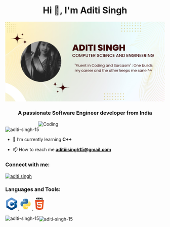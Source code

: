 <h1 align="center">Hi 👋, I'm Aditi Singh</h1>
<div align="center"><img src="https://github.com/Aditi-Singh-15/Aditi-Singh-15/blob/main/WhatsApp%20Image%202023-08-10%20at%2010.48.53%20AM%20(1).jpeg?raw=true/main/Github Banner.png"> </div>
<h3 align="center">A passionate Software Engineer developer from India</h3>

<img align="right" alt="Coding" width="400" src="https://camo.githubusercontent.com/bfe24c7f7db9b843e8602869974fe2d022441bb5583749ae2f84a85983fa52d4/68747470733a2f2f6d656469612e74656e6f722e636f6d2f696d616765732f37646234656161336534373237326338653538656530313866633339306237642f74656e6f722e676966">

<p align="left"> <img src="https://komarev.com/ghpvc/?username=aditi-singh-15&label=Profile%20views&color=0e75b6&style=flat" alt="aditi-singh-15" /> </p>

- 🌱 I’m currently learning **C++**

- 📫 How to reach me **aditiiisingh15@gmail.com**

<h3 align="left">Connect with me:</h3>
<p align="left">
<a href="https://www.linkedin.com/in/aditi-singh-43937227b" target="blank"><img align="center" src="https://raw.githubusercontent.com/rahuldkjain/github-profile-readme-generator/master/src/images/icons/Social/linked-in-alt.svg" alt="aditi singh" height="30" width="40" /></a>
</p>

<h3 align="left">Languages and Tools:</h3>
<p align="left"> <a href="https://www.w3schools.com/cpp/" target="_blank" rel="noreferrer"> <img src="https://raw.githubusercontent.com/devicons/devicon/master/icons/cplusplus/cplusplus-original.svg" alt="cplusplus" width="40" height="40"/> </a> <a href="https://www.python.org" target="_blank" rel="noreferrer"> <img src="https://raw.githubusercontent.com/devicons/devicon/master/icons/python/python-original.svg" alt="python" width="40" height="40"/> </a> <a href="https://www.w3.org/html/" target="_blank" rel="noreferrer"> <img src="https://raw.githubusercontent.com/devicons/devicon/master/icons/html5/html5-original-wordmark.svg" alt="html5" width="40" height="40"/> </a> </p>

<p><img align="left" src="https://github-readme-stats.vercel.app/api/top-langs?username=aditi-singh-15&show_icons=true&locale=en&layout=compact" alt="aditi-singh-15" /></p>



<p><img align="center" src="https://github-readme-streak-stats.herokuapp.com/?user=aditi-singh-15&" alt="aditi-singh-15" /></p>
